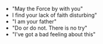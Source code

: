 - "May the Force by with you"
- I find your lack of faith disturbing"
- "I am your father"
- "Do or do not. There is no try"
- "I've got a bad feeling about this"
